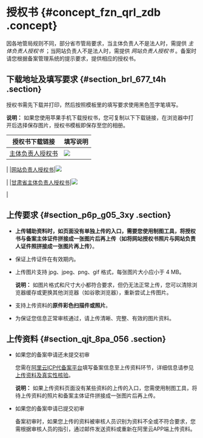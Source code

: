 # 授权书 {#concept_fzn_qrl_zdb .concept}

因各地管局规则不同，部分省市管局要求，当主体负责人不是法人时，需提供 *主体负责人授权书* ；当网站负责人不是法人时，需提供 *网站负责人授权书* 。备案时请您根据备案管理系统的提示要求，提供相应的授权书。

## 下载地址及填写要求 {#section_brl_677_t4h .section}

授权书需先下载并打印，然后按照模板里的填写要求使用黑色签字笔填写。

**说明：** 如果您使用苹果手机下载授权书，您可复制以下下载链接，在浏览器中打开后选择保存图片，授权书模板即保存至您的相册。

|授权书下载链接|填写说明|
|-------|----|
|[主体负责人授权书](http://docs-aliyun.cn-hangzhou.oss.aliyun-inc.com/assets/attach/128399/cn_zh/1564971347717/%E4%B8%BB%E4%BD%93%E6%8E%88%E6%9D%83%E6%A8%A1%E7%89%881240-1754.png)|![](http://static-aliyun-doc.oss-cn-hangzhou.aliyuncs.com/assets/img/14206/156654688256008_zh-CN.png)

|
|[网站负责人授权书](http://docs-aliyun.cn-hangzhou.oss.aliyun-inc.com/assets/attach/128399/cn_zh/1564971621264/%E7%BD%91%E7%AB%99%E6%8E%88%E6%9D%83%E6%A8%A1%E7%89%881240-1754.png)|![](http://static-aliyun-doc.oss-cn-hangzhou.aliyuncs.com/assets/img/14206/156654688256010_zh-CN.png)

|
|[甘肃省主体负责人授权书](http://docs-aliyun.cn-hangzhou.oss.aliyun-inc.com/assets/attach/128399/cn_zh/1564971659518/%E7%94%98%E8%82%83%E4%B8%BB%E4%BD%93%E6%A8%A1%E7%89%881240-1754.png)|![](http://static-aliyun-doc.oss-cn-hangzhou.aliyuncs.com/assets/img/14206/156654688356012_zh-CN.png)

|

## 上传要求 {#section_p6p_g05_3xy .section}

-   **上传辅助资料时，如页面没有单独上传的入口，需要您使用制图工具，将授权书与备案主体证件拼接成一张图片后再上传（如将网站授权书照片与网站负责人证件照拼接成一张图片再上传）**。
-   保证上传证件在有效期内。
-   上传图片支持 jpg、jpeg、png、gif 格式，每张图片大小应小于 4 MB。

    **说明：** 如图片格式和尺寸大小都符合要求，但仍无法正常上传，您可以清除浏览器缓存或更换其他浏览器（如谷歌浏览器），重新尝试上传图片。

-   支持上传资料的**原件彩色扫描件或照片**。
-   为保证您信息正常审核通过，请上传清晰、完整、有效的图片资料。

## 上传资料 {#section_qjt_8pa_056 .section}

-   如果您的备案申请还未提交初审

    您需在[阿里云ICP代备案平台](https://beian.aliyun.com/order/index.htm)填写备案信息至上传资料环节，详细信息请参见[上传资料及真实性核验](../cn.zh-CN/ICP备案流程（PC端）/上传资料及真实性核验.md#)。

    **说明：** 如果上传资料页面没有某些资料的上传的入口，您需使用制图工具，将待上传资料的照片和备案主体证件拼接成一张图片后再上传。

-   如果您的备案申请已提交初审

    备案初审时，如果您上传的资料被审核人员识别为资料不全或不符合要求，您需根据审核人员的指引，通过邮件发送资料或重新在阿里云APP端上传资料。


